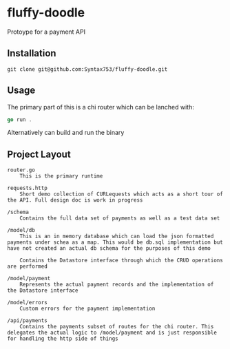 # fluffy-doodle

Protoype for a payment API

## Installation

```linux
git clone git@github.com:Syntax753/fluffy-doodle.git
```

## Usage

The primary part of this is a chi router which can be lanched with:

```go
go run .
```

Alternatively can build and run the binary

## Project Layout

```text
router.go
    This is the primary runtime

requests.http
    Short demo collection of CURLequests which acts as a short tour of the API. Full design doc is work in progress

/schema
    Contains the full data set of payments as well as a test data set

/model/db
    This is an in memory database which can load the json formatted payments under schea as a map. This would be db.sql implementation but have not created an actual db schema for the purposes of this demo

    Contains the Datastore interface through which the CRUD operations are performed

/model/payment
    Represents the actual payment records and the implementation of the Datastore interface

/model/errors
    Custom errors for the payment implementation

/api/payments
    Contains the payments subset of routes for the chi router. This delegates the actual logic to /model/payment and is just responsible for handling the http side of things
```